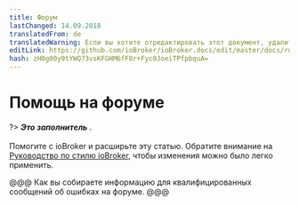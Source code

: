 ```yaml
---
title: Форум
lastChanged: 14.09.2018
translatedFrom: de
translatedWarning: Если вы хотите отредактировать этот документ, удалите поле «translationFrom», в противном случае этот документ будет снова автоматически переведен
editLink: https://github.com/ioBroker/ioBroker.docs/edit/master/docs/ru/trouble/forum.md
hash: zH0g00y9tYWQ73vsKFGHM6fF8r+Fyc0JoeiTPfpbquA=
---
```

# Помощь на форуме
?> ***Это заполнитель*** .<br><br> Помогите с ioBroker и расширьте эту статью. Обратите внимание на [Руководство по стилю ioBroker](https://www.iobroker.net/#de/documentation/community/styleguidedoc.md), чтобы изменения можно было легко применить.

@@@ Как вы собираете информацию для квалифицированных сообщений об ошибках на форуме. @@@